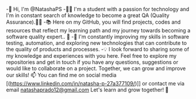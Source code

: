 -👋 Hi, I'm @NatashaPS
-👨‍🎓 I'm a student with a passion for technology and I'm in constant search of knowledge to become a great QA (Quality Assurance).👨‍💻
-📚 Here on my GitHub, you will find projects, codes and resources that reflect my learning path and my journey towards becoming a software quality expert.. 🧪
-🌱 I'm constantly improving my skills in software testing, automation, and exploring new technologies that can contribute to the quality of products and processes.
-💡 I look forward to sharing some of my knowledge and experiences with you here. Feel free to explore my repositories and get in touch if you have any questions, suggestions or would like to collaborate on a project. Together, we can grow and improve our skills!
📫  You can find me on social media [(https://www.linkedin.com/in/natasha-p-27a377109/)]] or contact me via email natashaprado12@gmail.com
Let's learn and grow together! 🚀

<!---
NatashaPS/NatashaPS is a ✨ special ✨ repository because its `README.md` (this file) appears on your GitHub profile.
You can click the Preview link to take a look at your changes.
--->

